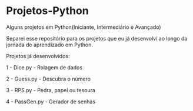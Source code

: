 # Projetos-Python
Alguns projetos em Python(Iniciante, Intermediário e Avançado)

Separei esse repositório para os projetos que eu já desenvolvi ao longo da jornada de aprendizado em Python.

Projetos já desenvolvidos:

1 - Dice.py - Rolagem de dados

2 - Guess.py - Descubra o número

3 - RPS.py - Pedra, papel ou tesoura

4 - PassGen.py - Gerador de senhas
